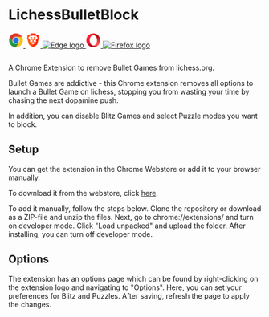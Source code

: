 # LichessBulletBlock

<table>
  <tr>
    <a href="https://chrome.google.com/webstore/detail/lichessbulletblock/hggjliiolhipmgoomadfmpdlafknhpmd" target="_blank">
      <img src="images/chrome.svg" alt="Chrome logo" width="30px">
    </a>
    <a href="https://chrome.google.com/webstore/detail/lichessbulletblock/hggjliiolhipmgoomadfmpdlafknhpmd" target="_blank">
      <img src="images/brave.svg" alt="Brave logo" width="30px">
    </a>
    <a href="https://chrome.google.com/webstore/detail/lichessbulletblock/hggjliiolhipmgoomadfmpdlafknhpmd" target="_blank">
      <img src="images/edge.svg" alt="Edge logo" width="30px">
    </a>
    <a href="https://chrome.google.com/webstore/detail/lichessbulletblock/hggjliiolhipmgoomadfmpdlafknhpmd" target="_blank">
      <img src="images/opera.svg" alt="Opera logo" width="30px">
    </a>   
    <a href="https://github.com/jan1577/lichess-bullet-block-firefox/blob/main/README.md" target="_blank">
      <img src="images/firefox.svg" alt="Firefox logo" width="30px">
    </a>
  </tr>
</table>

A Chrome Extension to remove Bullet Games from lichess.org.

Bullet Games are addictive - this Chrome extension removes all options to launch a Bullet Game on lichess, stopping
you from wasting your time by chasing the next dopamine push.

In addition, you can disable Blitz Games and select Puzzle modes you want to block.

## Setup
You can get the extension in the Chrome Webstore or add it to your browser manually.

To download it from the webstore, click [here](https://chrome.google.com/webstore/detail/lichessbulletblock/hggjliiolhipmgoomadfmpdlafknhpmd).

To add it manually, follow the steps below.
Clone the repository or download as a ZIP-file and unzip the files. Next, go to chrome://extensions/ and turn on developer mode. 
Click "Load unpacked" and upload the folder. After installing, you can turn off developer mode.

## Options
The extension has an options page which can be found by right-clicking on the extension logo and navigating to "Options".
Here, you can set your preferences for Blitz and Puzzles. After saving, refresh the page to apply the changes.

